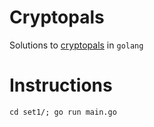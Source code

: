 # Cryptopals

Solutions to [cryptopals](https://cryptopals.com/) in `golang`

# Instructions

```
cd set1/; go run main.go
```
